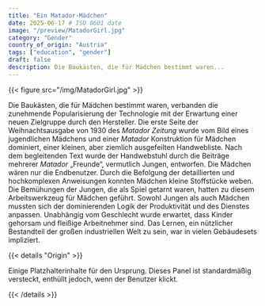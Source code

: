 ```yaml
---
title: "Ein Matador-Mädchen"
date: 2025-06-17 # ISO 8601 date
image: "/preview/MatadorGirl.jpg"
category: "Gender"
country_of_origin: "Austria"
tags: ["education", "gender"]
draft: false
description: Die Baukästen, die für Mädchen bestimmt waren...
---
```




{{< figure src="/img/MatadorGirl.jpg" >}}

Die Baukästen, die für Mädchen bestimmt waren, verbanden die zunehmende Popularisierung der Technologie mit der Erwartung einer neuen Zielgruppe durch den Hersteller. Die erste Seite der Weihnachtsausgabe von 1930 des *Matador Zeitung* wurde vom Bild eines jugendlichen Mädchens und einer *Matador* Konstruktion für Mädchen dominiert, einer kleinen, aber ziemlich ausgefeilten Handwebliste. Nach dem begleitenden Text wurde der Handwebstuhl durch die Beiträge mehrerer *Matador* „Freunde“, vermutlich Jungen, entworfen. Die Mädchen wären nur die Endbenutzer. Durch die Befolgung der detaillierten und hochkomplexen Anweisungen konnten Mädchen kleine Stoffstücke weben. Die Bemühungen der Jungen, die als Spiel getarnt waren, hatten zu diesem Arbeitswerkzeug für Mädchen geführt. Sowohl Jungen als auch Mädchen mussten sich der dominierenden Logik der Produktivität und des Dienstes anpassen. Unabhängig vom Geschlecht wurde erwartet, dass Kinder gehorsam und fleißige Arbeitnehmer sind. Das Lernen, ein nützlicher Bestandteil der großen industriellen Welt zu sein, war in vielen Gebäudesets impliziert.

{{< details "Origin" >}}

Einige Platzhalterinhalte für den Ursprung. Dieses Panel ist standardmäßig versteckt, enthüllt jedoch, wenn der Benutzer klickt.

{{< /details >}}

